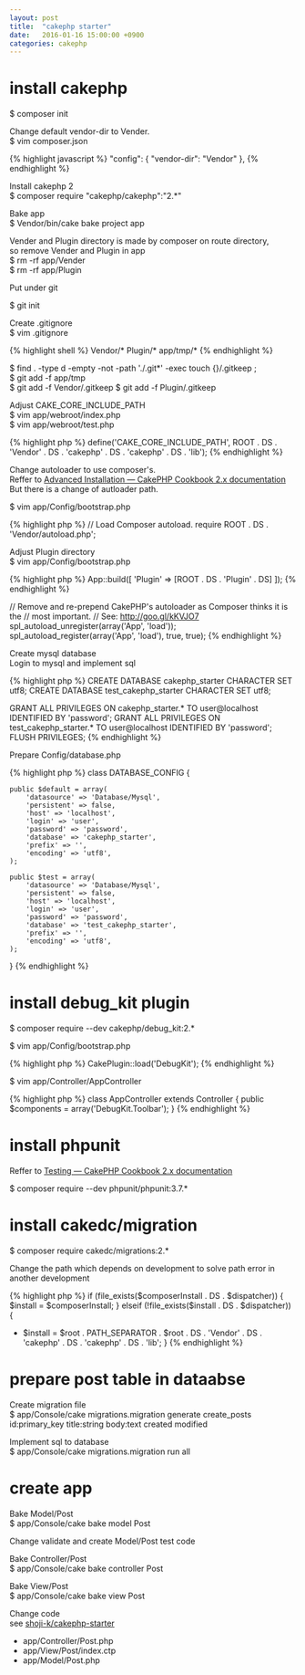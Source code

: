 ```yaml
---
layout: post
title:  "cakephp starter"
date:   2016-01-16 15:00:00 +0900
categories: cakephp
---
```


# install cakephp

$ composer init  

Change default vendor-dir to Vender.  
$ vim composer.json  

{% highlight javascript %}
  "config": {
    "vendor-dir": "Vendor"
  },
{% endhighlight %}

Install cakephp 2  
$ composer require "cakephp/cakephp":"2.*"  

Bake app  
$ Vendor/bin/cake bake project app

Vender and Plugin directory is made by composer on route directory,  
so remove Vender and Plugin in app  
$ rm -rf app/Vender  
$ rm -rf app/Plugin  

Put under git

$ git init

Create .gitignore  
$ vim .gitignore  

{% highlight shell %}
Vendor/*
Plugin/*
app/tmp/*
{% endhighlight %}

$ find . -type d -empty -not -path './.git*' -exec touch {}/.gitkeep \;  
$ git add -f app/tmp  
$ git add -f Vendor/.gitkeep
$ git add -f Plugin/.gitkeep

Adjust CAKE_CORE_INCLUDE_PATH  
$ vim app/webroot/index.php  
$ vim app/webroot/test.php  

{% highlight php %}
define('CAKE_CORE_INCLUDE_PATH',  ROOT . DS . 'Vendor' . DS . 'cakephp' . DS . 'cakephp' . DS . 'lib');
{% endhighlight %}

Change autoloader to use composer's.  
Reffer to [Advanced Installation — CakePHP Cookbook 2.x documentation](http://book.cakephp.org/2.0/en/installation/advanced-installation.html)  
But there is a change of autloader path.  

$ vim app/Config/bootstrap.php

{% highlight php %}
// Load Composer autoload.
require ROOT . DS . 'Vendor/autoload.php';

Adjust Plugin directory  
$ vim app/Config/bootstrap.php  

{% highlight php %}
App::build([
    'Plugin' => [ROOT . DS . 'Plugin' . DS]
]);
{% endhighlight %}

// Remove and re-prepend CakePHP's autoloader as Composer thinks it is the
// most important.
// See: http://goo.gl/kKVJO7
spl_autoload_unregister(array('App', 'load'));
spl_autoload_register(array('App', 'load'), true, true);
{% endhighlight %}

Create mysql database  
Login to mysql and implement sql  

{% highlight php %}
CREATE DATABASE cakephp_starter CHARACTER SET utf8;
CREATE DATABASE test_cakephp_starter CHARACTER SET utf8;

GRANT ALL PRIVILEGES ON cakephp_starter.* TO user@localhost IDENTIFIED BY 'password';
GRANT ALL PRIVILEGES ON test_cakephp_starter.* TO user@localhost IDENTIFIED BY 'password';
FLUSH PRIVILEGES;
{% endhighlight %}

Prepare Config/database.php

{% highlight php %}
class DATABASE_CONFIG {

    public $default = array(
        'datasource' => 'Database/Mysql',
        'persistent' => false,
        'host' => 'localhost',
        'login' => 'user',
        'password' => 'password',
        'database' => 'cakephp_starter',
        'prefix' => '',
        'encoding' => 'utf8',
    );

    public $test = array(
        'datasource' => 'Database/Mysql',
        'persistent' => false,
        'host' => 'localhost',
        'login' => 'user',
        'password' => 'password',
        'database' => 'test_cakephp_starter',
        'prefix' => '',
        'encoding' => 'utf8',
    );
}
{% endhighlight %}

# install debug_kit plugin

$ composer require --dev cakephp/debug_kit:2.*

$ vim app/Config/bootstrap.php

{% highlight php %}
CakePlugin::load('DebugKit');
{% endhighlight %}

$ vim app/Controller/AppController

{% highlight php %}
class AppController extends Controller {
  public $components = array('DebugKit.Toolbar');
}
{% endhighlight %}

# install phpunit

Reffer to [Testing — CakePHP Cookbook 2.x documentation](http://book.cakephp.org/2.0/en/development/testing.html)  

$ composer require --dev phpunit/phpunit:3.7.*

# install cakedc/migration

$ composer require cakedc/migrations:2.*

Change the path which depends on development to solve path error in another development

{% highlight php %}
if (file_exists($composerInstall . DS . $dispatcher)) {
    $install = $composerInstall;
} elseif (!file_exists($install . DS . $dispatcher)) {
+    $install = $root . PATH_SEPARATOR . $root . DS . 'Vendor' . DS . 'cakephp' . DS . 'cakephp' . DS . 'lib';
}
{% endhighlight %}

# prepare post table in dataabse

Create migration file  
$ app/Console/cake migrations.migration generate create_posts id:primary_key title:string body:text created modified  

Implement sql to database  
$ app/Console/cake migrations.migration run all  

# create app

Bake Model/Post  
$ app/Console/cake bake model Post  

Change validate and create Model/Post test code  

Bake Controller/Post  
$ app/Console/cake bake controller Post  

Bake View/Post  
$ app/Console/cake bake view Post  

Change code  
see [shoji-k/cakephp-starter](https://github.com/shoji-k/cakephp-starter)  

- app/Controller/Post.php  
- app/View/Post/index.ctp  
- app/Model/Post.php  






